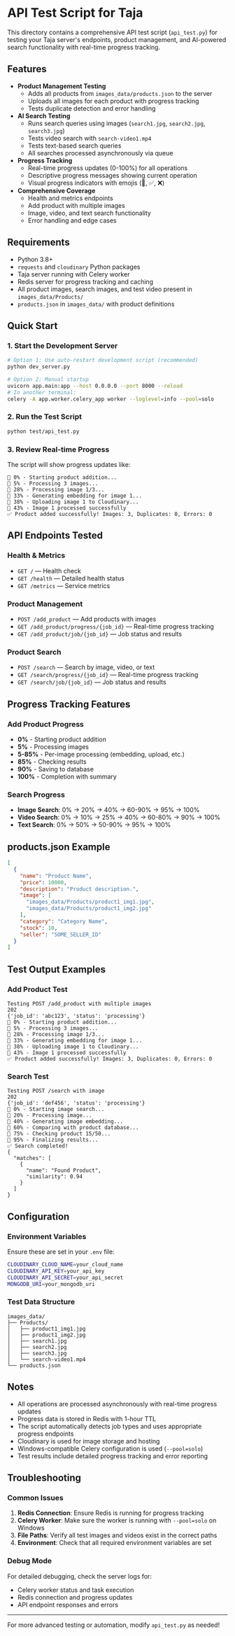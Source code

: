 # API Test Script for Taja

This directory contains a comprehensive API test script (`api_test.py`) for testing your Taja server's endpoints, product management, and AI-powered search functionality with real-time progress tracking.

## Features
- **Product Management Testing**
  - Adds all products from `images_data/products.json` to the server
  - Uploads all images for each product with progress tracking
  - Tests duplicate detection and error handling
- **AI Search Testing**
  - Runs search queries using images (`search1.jpg`, `search2.jpg`, `search3.jpg`)
  - Tests video search with `search-video1.mp4`
  - Tests text-based search queries
  - All searches processed asynchronously via queue
- **Progress Tracking**
  - Real-time progress updates (0-100%) for all operations
  - Descriptive progress messages showing current operation
  - Visual progress indicators with emojis (🔄, ✅, ❌)
- **Comprehensive Coverage**
  - Health and metrics endpoints
  - Add product with multiple images
  - Image, video, and text search functionality
  - Error handling and edge cases

## Requirements
- Python 3.8+
- `requests` and `cloudinary` Python packages
- Taja server running with Celery worker
- Redis server for progress tracking and caching
- All product images, search images, and test video present in `images_data/Products/`
- `products.json` in `images_data/` with product definitions

## Quick Start

### 1. Start the Development Server
```bash
# Option 1: Use auto-restart development script (recommended)
python dev_server.py

# Option 2: Manual startup
uvicorn app.main:app --host 0.0.0.0 --port 8000 --reload
# In another terminal:
celery -A app.worker.celery_app worker --loglevel=info --pool=solo
```

### 2. Run the Test Script
```bash
python test/api_test.py
```

### 3. Review Real-time Progress
The script will show progress updates like:
```
🔄 0% - Starting product addition...
🔄 5% - Processing 3 images...
🔄 28% - Processing image 1/3...
🔄 33% - Generating embedding for image 1...
🔄 38% - Uploading image 1 to Cloudinary...
🔄 43% - Image 1 processed successfully
✅ Product added successfully! Images: 3, Duplicates: 0, Errors: 0
```

## API Endpoints Tested

### Health & Metrics
- `GET /` — Health check
- `GET /health` — Detailed health status
- `GET /metrics` — Service metrics

### Product Management
- `POST /add_product` — Add products with images
- `GET /add_product/progress/{job_id}` — Real-time progress tracking
- `GET /add_product/job/{job_id}` — Job status and results

### Product Search
- `POST /search` — Search by image, video, or text
- `GET /search/progress/{job_id}` — Real-time progress tracking
- `GET /search/job/{job_id}` — Job status and results

## Progress Tracking Features

### Add Product Progress
- **0%** - Starting product addition
- **5%** - Processing images
- **5-85%** - Per-image processing (embedding, upload, etc.)
- **85%** - Checking results
- **90%** - Saving to database
- **100%** - Completion with summary

### Search Progress
- **Image Search**: 0% → 20% → 40% → 60-90% → 95% → 100%
- **Video Search**: 0% → 10% → 25% → 40% → 60-80% → 90% → 100%
- **Text Search**: 0% → 50% → 50-90% → 95% → 100%

## products.json Example
```json
[
  {
    "name": "Product Name",
    "price": 10000,
    "description": "Product description.",
    "image": [
      "images_data/Products/product1_img1.jpg",
      "images_data/Products/product1_img2.jpg"
    ],
    "category": "Category Name",
    "stock": 10,
    "seller": "SOME_SELLER_ID"
  }
]
```

## Test Output Examples

### Add Product Test
```
Testing POST /add_product with multiple images
202
{'job_id': 'abc123', 'status': 'processing'}
🔄 0% - Starting product addition...
🔄 5% - Processing 3 images...
🔄 28% - Processing image 1/3...
🔄 33% - Generating embedding for image 1...
🔄 38% - Uploading image 1 to Cloudinary...
🔄 43% - Image 1 processed successfully
✅ Product added successfully! Images: 3, Duplicates: 0, Errors: 0
```

### Search Test
```
Testing POST /search with image
202
{'job_id': 'def456', 'status': 'processing'}
🔄 0% - Starting image search...
🔄 20% - Processing image...
🔄 40% - Generating image embedding...
🔄 60% - Comparing with product database...
🔄 75% - Checking product 15/50...
🔄 95% - Finalizing results...
✅ Search completed!
{
  "matches": [
    {
      "name": "Found Product",
      "similarity": 0.94
    }
  ]
}
```

## Configuration

### Environment Variables
Ensure these are set in your `.env` file:
```bash
CLOUDINARY_CLOUD_NAME=your_cloud_name
CLOUDINARY_API_KEY=your_api_key
CLOUDINARY_API_SECRET=your_api_secret
MONGODB_URI=your_mongodb_uri
```

### Test Data Structure
```
images_data/
├── Products/
│   ├── product1_img1.jpg
│   ├── product1_img2.jpg
│   ├── search1.jpg
│   ├── search2.jpg
│   ├── search3.jpg
│   └── search-video1.mp4
└── products.json
```

## Notes
- All operations are processed asynchronously with real-time progress updates
- Progress data is stored in Redis with 1-hour TTL
- The script automatically detects job types and uses appropriate progress endpoints
- Cloudinary is used for image storage and hosting
- Windows-compatible Celery configuration is used (`--pool=solo`)
- Test results include detailed progress tracking and error reporting

## Troubleshooting

### Common Issues
1. **Redis Connection**: Ensure Redis is running for progress tracking
2. **Celery Worker**: Make sure the worker is running with `--pool=solo` on Windows
3. **File Paths**: Verify all test images and videos exist in the correct paths
4. **Environment**: Check that all required environment variables are set

### Debug Mode
For detailed debugging, check the server logs for:
- Celery worker status and task execution
- Redis connection and progress updates
- API endpoint responses and errors

---
For more advanced testing or automation, modify `api_test.py` as needed! 